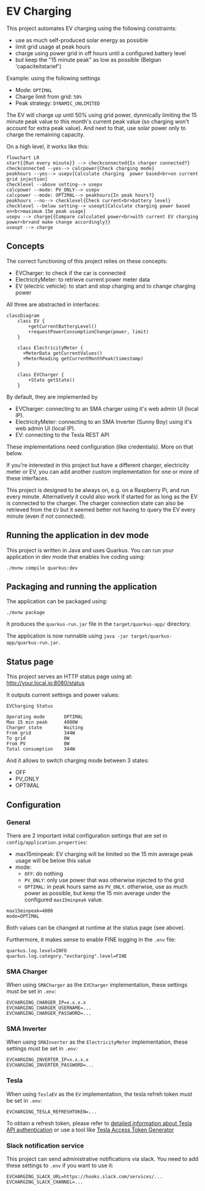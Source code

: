 # EV Charging

This project automates EV charging using the following constraints:
- use as much self-produced solar energy as possible
- limit grid usage at peak hours
- charge using power grid in off hours until a configured battery level 
- but keep the "15 minute peak" as low as possible (Belgian 'capaciteitstarief')

Example: using the following settings
- Mode: `OPTIMAL`
- Charge limit from grid: `50%`
- Peak strategy: `DYNAMIC_UNLIMITED`

The EV will charge up until 50% using grid power, dynmically limiting the 15 minute peak value to this month's current
peak value (so charging won't account for extra peak value). And next to that, use solar power only to charge the remaining capacity. 

On a high level, it works like this:

```mermaid
flowchart LR
start{{Run every minute}} --> checkconnected{Is charger connected?}
checkconnected --yes--> calcpower{Check charging mode}
peakhours --yes--> usepv[Calculate charging  power based<br>on current grid injection]
checklevel --above setting--> usepv
calcpower --mode: PV_ONLY--> usepv
calcpower --mode: OPTIMAL--> peakhours{In peak hours?}
peakhours --no--> checklevel{Check current<br>battery level}
checklevel --below setting--> useopt[Calculate charging power based on<br>maximum 15m peak usage]
usepv --> charge{{Compare calculated power<br>with current EV charging power<br>and make change accordingly}}
useopt --> charge
```

## Concepts

The correct functioning of this project relies on these concepts:
- EVCharger: to check if the car is connected
- ElectricityMeter: to retrieve current power meter data
- EV (electric vehicle): to start and stop charging and to change charging power

All three are abstracted in interfaces:

```mermaid
classDiagram
    class EV {
        +getCurrentBatteryLevel()
        +requestPowerConsumptionChange(power, limit)
    }
    
    class ElectricityMeter {
      +MeterData getCurrentValues()
      +MeterReading getCurrentMonthPeak(timestamp)
    }

    class EVCharger {
        +State getState()
    }
```

By default, they are implemented by
- EVCharger: connecting to an SMA charger using it's web admin UI (local IP).
- ElectricityMeter:  connecting to an SMA Inverter (Sunny Boy) using it's web admin UI (local IP).
- EV: connecting to the Tesla REST API

These implementations need configuration (like credentials). More on that below.

If you're interested in this project but have a different charger, electricity meter or EV, you can add another custom implementation for one or more of these interfaces.

This project is designed to be always on, e.g. on a Raspberry Pi, and run every minute. Alternatively it could also work if started for as long as the EV is connected to the charger.
The charger connection state can also be retrieved from the `EV` but it seemed better not having to query the EV every minute (even if not connected).


## Running the application in dev mode

This project is written in Java and uses Quarkus. You can run your application in dev mode that enables live coding using:
```shell script
./mvnw compile quarkus:dev
```

## Packaging and running the application

The application can be packaged using:
```shell script
./mvnw package
```
It produces the `quarkus-run.jar` file in the `target/quarkus-app/` directory.

The application is now runnable using `java -jar target/quarkus-app/quarkus-run.jar`.


## Status page

This project serves an HTTP status page using at:
http://your.local.ip:8080/status

It outputs current settings and power values:

```text
EVCharging Status

Operating mode	     OPTIMAL
Max 15 min peak	     4000W
Charger state	     Waiting
From grid	         344W
To grid	             0W
From PV	             0W
Total consumption	 344W
```

And it allows to switch charging mode between 3 states:
- OFF
- PV_ONLY
- OPTIMAL


## Configuration

### General

There are 2 important inital configuration settings that are set in `config/application.properties`:

- max15minpeak: EV charging will be limited so the 15 min average peak usage will be below this value
- mode: 
  - `OFF`: do nothing
  - `PV_ONLY`: only use power that was otherwise injected to the grid
  - `OPTIMAL`: in peak hours same as `PV_ONLY`. otherwise, use as much power as possible, but keep the 15 min average under the configured `max15minpeak` value.

```properties
max15minpeak=4000
mode=OPTIMAL
```

Both values can be changed at runtime at the status page (see above).

Furthermore, it makes sense to enable FINE logging in the `.env` file:
```properties
quarkus.log.level=INFO
quarkus.log.category."evcharging".level=FINE
```

### SMA Charger

When using `SMACharger` as the `EVCharger` implementation, these settings must be set in `.env`:

```properties
EVCHARGING_CHARGER_IP=x.x.x.x
EVCHARGING_CHARGER_USERNAME=...
EVCHARGING_CHARGER_PASSWORD=...
```

### SMA Inverter

When using `SMAInverter` as the `ElectricityMeter` implementation, these settings must be set in `.env`:

```properties
EVCHARGING_INVERTER_IP=x.x.x.x
EVCHARGING_INVERTER_PASSWORD=...
```

### Tesla

When using `TeslaEV` as the `EV` implementation, the tesla refreh token must be set in `.env`:

```properties
EVCHARGING_TESLA_REFRESHTOKEN=...
```

To obtain a refresh token, please refer to [detailed information about Tesla API authentication](https://tesla-api.timdorr.com/api-basics/authentication) or use a tool like [Tesla Access Token Generator](https://chrome.google.com/webstore/detail/tesla-access-token-genera/kokkedfblmfbngojkeaepekpidghjgag)


### Slack notification service

This project can send administrative notifications via slack. You need to add these settings to `.env` if you want to use it:

```properties
EVCHARGING_SLACK_URL=https://hooks.slack.com/services/...
EVCHARGING_SLACK_CHANNEL=...
```